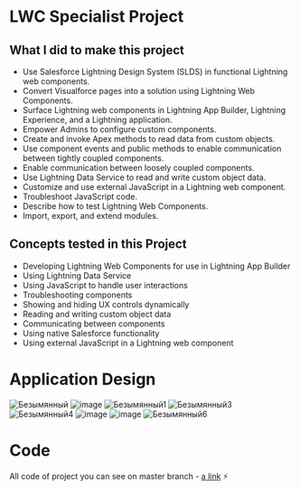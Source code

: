 # LWC Specialist Project

## What I did to make this project
- Use Salesforce Lightning Design System (SLDS) in functional Lightning web components.
- Convert Visualforce pages into a solution using Lightning Web Components.
- Surface Lightning web components in Lightning App Builder, Lightning Experience, and a Lightning application.
- Empower Admins to configure custom components.
- Create and invoke Apex methods to read data from custom objects.
- Use component events and public methods to enable communication between tightly coupled components.
- Enable communication between loosely coupled components.
- Use Lightning Data Service to read and write custom object data.
- Customize and use external JavaScript in a Lightning web component.
- Troubleshoot JavaScript code.
- Describe how to test Lightning Web Components.
- Import, export, and extend modules.

## Concepts tested in this Project
- Developing Lightning Web Components for use in Lightning App Builder
- Using Lightning Data Service
- Using JavaScript to handle user interactions
- Troubleshooting components
- Showing and hiding UX controls dynamically
- Reading and writing custom object data
- Communicating between components
- Using native Salesforce functionality
- Using external JavaScript in a Lightning web component

# Application Design  
![Безымянный](https://github.com/yuliaoleynik/LWC_Specialist_Project/assets/51270802/41cce133-96d3-4950-9657-6eb877b44bf2)
![image](https://github.com/yuliaoleynik/LWC_Specialist_Project/assets/51270802/e6014e5c-962f-44d2-bc4c-d928cbb0009a)
![Безымянный1](https://github.com/yuliaoleynik/LWC_Specialist_Project/assets/51270802/26c62b87-317a-44c3-8b2f-0de434e14263)
![Безымянный3](https://github.com/yuliaoleynik/LWC_Specialist_Project/assets/51270802/923f938d-903a-4738-959c-72bf96649d6a)
![Безымянный4](https://github.com/yuliaoleynik/LWC_Specialist_Project/assets/51270802/14f0c532-0c93-48f7-9a31-cc5298ed8145)
![image](https://github.com/yuliaoleynik/LWC_Specialist_Project/assets/51270802/9c253f2a-a5e3-4b7c-982b-1582d3b8dc61)
![image](https://github.com/yuliaoleynik/LWC_Specialist_Project/assets/51270802/dee6a04b-e579-4c9d-af25-44b7a543efdc)
![Безымянный6](https://github.com/yuliaoleynik/LWC_Specialist_Project/assets/51270802/74b0010b-d8de-40cf-96f6-eea0f041ee81)

# Code 
All code of project you can see on master branch - [a link](https://github.com/yuliaoleynik/LWC_Specialist_Project/tree/master) :zap:
